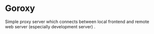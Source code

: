# Goroxy
Simple proxy server which connects between local frontend and remote web server (especially development server) .

